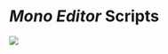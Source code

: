 # *Mono Editor* Scripts

[![](https://data.jsdelivr.com/v1/package/gh/hjemmesidehuset/monoscripts/badge)](https://www.jsdelivr.com/package/gh/hjemmesidehuset/monoscripts)
